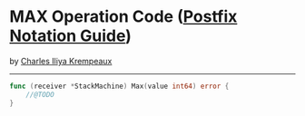 # MAX Operation Code ([Postfix Notation Guide](../../README.md))

by [Charles Iliya Krempeaux](http://changelog.ca/)

---

```go
func (receiver *StackMachine) Max(value int64) error {
	//@TODO
}
```
